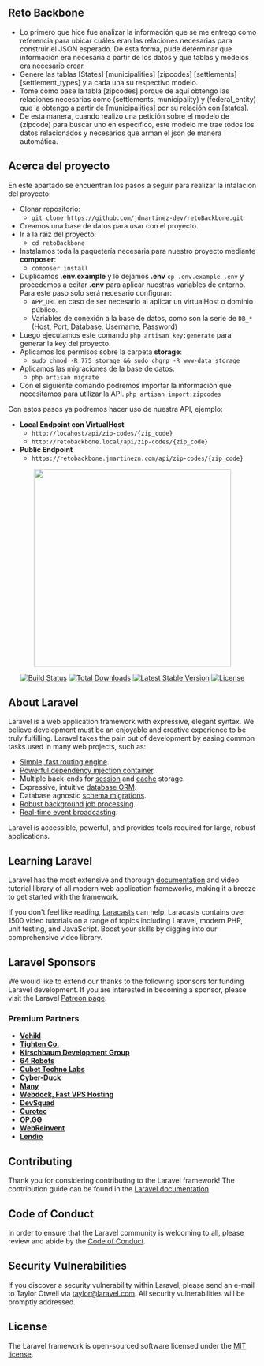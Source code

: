 ## Reto Backbone

- Lo primero que hice fue analizar la información que se me entrego como referencia para ubicar cuáles eran las relaciones necesarias para construir el JSON esperado. De esta forma, pude determinar que información era necesaria a partir de los datos y que tablas y modelos era necesario crear.
- Genere las tablas [States] [municipalities] [zipcodes] [settlements] [settlement_types] y a cada una su respectivo modelo.
- Tome como base la tabla [zipcodes] porque de aquí obtengo las relaciones necesarias como (settlements, municipality) y (federal_entity) que la obtengo a partir de [municipalities] por su relación con [states].
- De esta manera, cuando realizo una petición sobre el modelo de (zipcode) para buscar uno en específico, este modelo me trae todos los datos relacionados y necesarios que arman el json de manera automática.

## Acerca del proyecto

En este apartado se encuentran los pasos a seguir para realizar la intalacion del proyecto:

- Clonar repositorio:
	- `git clone https://github.com/jdmartinez-dev/retoBackbone.git`
- Creamos una base de datos para usar con el proyecto.
- Ir a la raiz del proyecto: 
	- `cd retoBackbone`
- Instalamos toda la paquetería necesaria para nuestro proyecto mediante **composer**:
	- `composer install`
- Duplicamos **.env.example** y lo dejamos **.env** `cp .env.example .env` y procedemos a editar **.env** para aplicar nuestras variables de entorno. Para este paso solo será necesario configurar:
	- `APP_URL` en caso de ser necesario al aplicar un virtualHost o dominio público.
	- Variables de conexión a la base de datos, como son la serie de `DB_*` (Host, Port, Database, Username, Password)
- Luego ejecutamos este comando `php artisan key:generate` para generar la key del proyecto.
- Aplicamos los permisos sobre la carpeta **storage**:
	- `sudo chmod -R 775 storage && sudo chgrp -R www-data storage`
- Aplicamos las migraciones de la base de datos:
	- `php artisan migrate`
- Con el siguiente comando podremos importar la información que necesitamos para utilizar la API. `php artisan import:zipcodes`

Con estos pasos ya podremos hacer uso de nuestra API, ejemplo:
- **Local Endpoint con VirtualHost**
	- `http://locahost/api/zip-codes/{zip_code}`
	- `http://retobackbone.local/api/zip-codes/{zip_code}`
- **Public Endpoint**
	- `https://retobackbone.jmartinezn.com/api/zip-codes/{zip_code}`




<p align="center"><a href="https://laravel.com" target="_blank"><img src="https://raw.githubusercontent.com/laravel/art/master/logo-lockup/5%20SVG/2%20CMYK/1%20Full%20Color/laravel-logolockup-cmyk-red.svg" width="400"></a></p>

<p align="center">
<a href="https://travis-ci.org/laravel/framework"><img src="https://travis-ci.org/laravel/framework.svg" alt="Build Status"></a>
<a href="https://packagist.org/packages/laravel/framework"><img src="https://img.shields.io/packagist/dt/laravel/framework" alt="Total Downloads"></a>
<a href="https://packagist.org/packages/laravel/framework"><img src="https://img.shields.io/packagist/v/laravel/framework" alt="Latest Stable Version"></a>
<a href="https://packagist.org/packages/laravel/framework"><img src="https://img.shields.io/packagist/l/laravel/framework" alt="License"></a>
</p>



## About Laravel

Laravel is a web application framework with expressive, elegant syntax. We believe development must be an enjoyable and creative experience to be truly fulfilling. Laravel takes the pain out of development by easing common tasks used in many web projects, such as:

- [Simple, fast routing engine](https://laravel.com/docs/routing).
- [Powerful dependency injection container](https://laravel.com/docs/container).
- Multiple back-ends for [session](https://laravel.com/docs/session) and [cache](https://laravel.com/docs/cache) storage.
- Expressive, intuitive [database ORM](https://laravel.com/docs/eloquent).
- Database agnostic [schema migrations](https://laravel.com/docs/migrations).
- [Robust background job processing](https://laravel.com/docs/queues).
- [Real-time event broadcasting](https://laravel.com/docs/broadcasting).

Laravel is accessible, powerful, and provides tools required for large, robust applications.

## Learning Laravel

Laravel has the most extensive and thorough [documentation](https://laravel.com/docs) and video tutorial library of all modern web application frameworks, making it a breeze to get started with the framework.

If you don't feel like reading, [Laracasts](https://laracasts.com) can help. Laracasts contains over 1500 video tutorials on a range of topics including Laravel, modern PHP, unit testing, and JavaScript. Boost your skills by digging into our comprehensive video library.

## Laravel Sponsors

We would like to extend our thanks to the following sponsors for funding Laravel development. If you are interested in becoming a sponsor, please visit the Laravel [Patreon page](https://patreon.com/taylorotwell).

### Premium Partners

- **[Vehikl](https://vehikl.com/)**
- **[Tighten Co.](https://tighten.co)**
- **[Kirschbaum Development Group](https://kirschbaumdevelopment.com)**
- **[64 Robots](https://64robots.com)**
- **[Cubet Techno Labs](https://cubettech.com)**
- **[Cyber-Duck](https://cyber-duck.co.uk)**
- **[Many](https://www.many.co.uk)**
- **[Webdock, Fast VPS Hosting](https://www.webdock.io/en)**
- **[DevSquad](https://devsquad.com)**
- **[Curotec](https://www.curotec.com/services/technologies/laravel/)**
- **[OP.GG](https://op.gg)**
- **[WebReinvent](https://webreinvent.com/?utm_source=laravel&utm_medium=github&utm_campaign=patreon-sponsors)**
- **[Lendio](https://lendio.com)**

## Contributing

Thank you for considering contributing to the Laravel framework! The contribution guide can be found in the [Laravel documentation](https://laravel.com/docs/contributions).

## Code of Conduct

In order to ensure that the Laravel community is welcoming to all, please review and abide by the [Code of Conduct](https://laravel.com/docs/contributions#code-of-conduct).

## Security Vulnerabilities

If you discover a security vulnerability within Laravel, please send an e-mail to Taylor Otwell via [taylor@laravel.com](mailto:taylor@laravel.com). All security vulnerabilities will be promptly addressed.

## License

The Laravel framework is open-sourced software licensed under the [MIT license](https://opensource.org/licenses/MIT).
